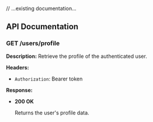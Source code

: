 
// ...existing documentation...

## API Documentation

### GET /users/profile

**Description:** Retrieve the profile of the authenticated user.

**Headers:**

- `Authorization`: Bearer token

**Response:**

- **200 OK**

  Returns the user's profile data.

  